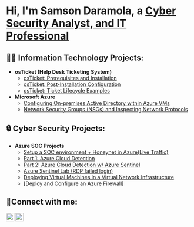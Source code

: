 <h1>Hi, I'm Samson Daramola, a <a href="https://linkedin.com/in/samson-daramola-609184243/">Cyber Security Analyst, and IT Professional</a></h1>

<h2>👨‍💻 Information Technology Projects:</h2>

- <b>osTicket (Help Desk Ticketing System)</b>
  - [osTicket: Prerequisites and Installation](https://github.com/sdaramola08/osticket-prereqs)
  - [osTicket: Post-Installation Configuration](https://github.com/sdaramola08/post-install-config)
  - [osTicket: Ticket Lifecycle Examples](https://github.com/sdaramola08/ticket-lifecycle)
- <b>Microsoft Azure</b>
  - [Configuring On-premises Active Directory within Azure VMs](https://github.com/sdaramola08/configure-ad)
  - [Network Security Groups (NSGs) and Inspecting Network Protocols](https://github.com/sdaramola08/network-protocols)

<h2>🔒 Cyber Security Projects:</h2>

- <b>Azure SOC Projects</b>
  - [Setup a SOC environment + Honeynet in Azure(Live Traffic)](https://github.com/Sdaramola08/SOC-Lab.git)
  - [Part 1: Azure Cloud Detection](https://github.com/Sdaramola08/AzureCloudDetection.git)
  - [Part 2: Azure Cloud Detection w/ Azure Sentinel](https://github.com/Sdaramola08/AzureCloudDetection2.git)
  - [Azure Sentinel Lab (RDP failed login)](https://github.com/Sdaramola08/Failed-RDP-login-on-Sentinel.git)
  - [Deploying Virtual Machines in a Virtual Network Infrastructure](https://github.com/Sdaramola08/Deploying-virtual-machines-in-a-virtual-network.git)
  - [Deploy and Configure an Azure Firewall]

<h2>🤳Connect with me:</h2>

[<img align="left" alt="Josh | LinkedIn" width="22px" src="https://cdn.jsdelivr.net/npm/simple-icons@v3/icons/linkedin.svg" />][linkedin]
[<img align="left" alt="Josh | Instagram" width="22px" src="https://cdn.jsdelivr.net/npm/simple-icons@v3/icons/instagram.svg" />][instagram]

[instagram]: https://www.instagram.com/Josh
[linkedin]:  https://www.linkedin.com/in/samson-daramola-609184243/
